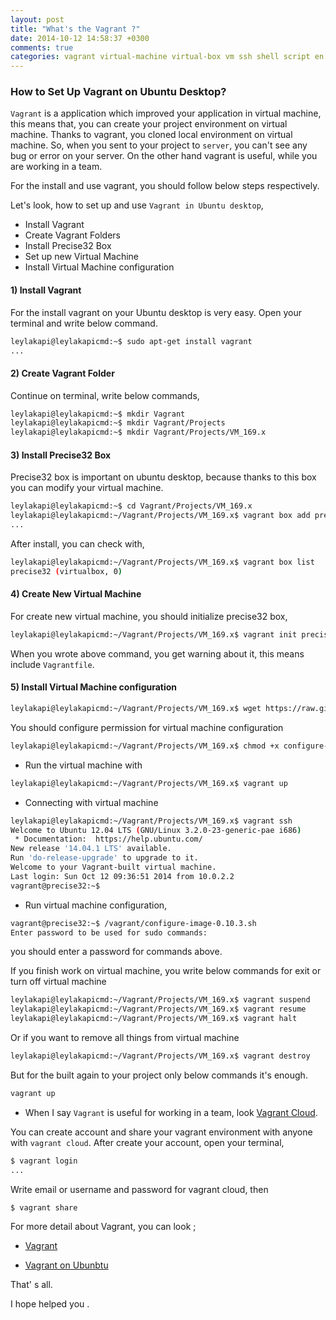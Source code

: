```yaml
---
layout: post
title: "What's the Vagrant ?"
date: 2014-10-12 14:58:37 +0300
comments: true
categories: vagrant virtual-machine virtual-box vm ssh shell script en 
---
```


### How to Set Up Vagrant on Ubuntu Desktop?

`Vagrant` is a application which improved your application in virtual machine, this means that, 
you can create your project environment on virtual machine. Thanks to vagrant, you cloned local environment on virtual machine. 
So, when you sent to your project to `server`, you can't see any bug or error on your server.
On the other hand vagrant is useful, while you are working in a team.

For the install and use vagrant, you should follow below steps respectively.

Let's look, how to set up and use `Vagrant in Ubuntu desktop`,

- Install Vagrant
- Create Vagrant Folders
- Install Precise32 Box
- Set up new Virtual Machine
- Install Virtual Machine configuration

<!-- more -->

#### 1) Install Vagrant

For the install vagrant on your Ubuntu desktop is very easy. Open your terminal and write below command.

```bash
leylakapi@leylakapicmd:~$ sudo apt-get install vagrant
...
```

#### 2) Create Vagrant Folder

Continue on terminal, write below commands,

```bash
leylakapi@leylakapicmd:~$ mkdir Vagrant
leylakapi@leylakapicmd:~$ mkdir Vagrant/Projects
leylakapi@leylakapicmd:~$ mkdir Vagrant/Projects/VM_169.x
```

#### 3) Install Precise32 Box

Precise32 box is important on ubuntu desktop, because thanks to this box you can modify your virtual machine.
 
```bash
leylakapi@leylakapicmd:~$ cd Vagrant/Projects/VM_169.x
leylakapi@leylakapicmd:~/Vagrant/Projects/VM_169.x$ vagrant box add precise32 http://files.vagrantup.com/precise32.box --provider virtualbox
...
```

After install, you can check with,

```bash
leylakapi@leylakapicmd:~/Vagrant/Projects/VM_169.x$ vagrant box list
precise32 (virtualbox, 0)
```

#### 4) Create New Virtual Machine

For create new virtual machine, you should initialize precise32 box,

```bash
leylakapi@leylakapicmd:~/Vagrant/Projects/VM_169.x$ vagrant init precise32
```
When you wrote above command, you get warning about it, this means include `Vagrantfile`.

#### 5) Install Virtual Machine configuration

```bash
leylakapi@leylakapicmd:~/Vagrant/Projects/VM_169.x$ wget https://raw.github.com/saasbook/courseware/master/vm-setup/configure-image-0.10.3.sh
```
You should configure permission for virtual machine configuration

```bash
leylakapi@leylakapicmd:~/Vagrant/Projects/VM_169.x$ chmod +x configure-image-0.10.3.sh
```
- Run the virtual machine with 

```bash
leylakapi@leylakapicmd:~/Vagrant/Projects/VM_169.x$ vagrant up
```

- Connecting with virtual machine
 
```bash
leylakapi@leylakapicmd:~/Vagrant/Projects/VM_169.x$ vagrant ssh
Welcome to Ubuntu 12.04 LTS (GNU/Linux 3.2.0-23-generic-pae i686)
 * Documentation:  https://help.ubuntu.com/
New release '14.04.1 LTS' available.
Run 'do-release-upgrade' to upgrade to it.
Welcome to your Vagrant-built virtual machine.
Last login: Sun Oct 12 09:36:51 2014 from 10.0.2.2
vagrant@precise32:~$ 
``` 

- Run virtual machine configuration, 
 
```bash
vagrant@precise32:~$ /vagrant/configure-image-0.10.3.sh
Enter password to be used for sudo commands:
``` 
you should enter a password for commands above.
 
If you finish work on virtual machine, you write below commands for exit or turn off virtual machine
 
```bash
leylakapi@leylakapicmd:~/Vagrant/Projects/VM_169.x$ vagrant suspend
leylakapi@leylakapicmd:~/Vagrant/Projects/VM_169.x$ vagrant resume
leylakapi@leylakapicmd:~/Vagrant/Projects/VM_169.x$ vagrant halt
``` 
Or if you want to remove all things from virtual machine

```bash
leylakapi@leylakapicmd:~/Vagrant/Projects/VM_169.x$ vagrant destroy
```
But for the built again to your project only below commands it's enough.

```bash
vagrant up
```

- When I say `Vagrant` is useful for working in a team, look [Vagrant Cloud](https://vagrantcloud.com/).

You can create account and share your vagrant environment with anyone with `vagrant cloud`.
After create your account, open your terminal,

```bash
$ vagrant login
...
```
Write email or username and password for vagrant cloud, then 

```bash
$ vagrant share
```
For more detail about Vagrant, you can look ;

- [Vagrant](http://docs.vagrantup.com/v2/getting-started/index.html) 

- [Vagrant on Ubunbtu](https://github.com/saasbook/courseware/wiki/Setting-Up-Vagrant-Environment-on-Ubuntu-Platform)


That' s all.

I hope helped you .

